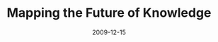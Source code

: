 ---
date: 2009-12-15
title: Mapping the Future of Knowledge
source: "Research & Creative Activity: Steve Kaelble"
sourceUrl: http://research.indiana.edu/magazine/index.php?option=com_content&view=article&id=70:mapping-the-future-of-knowledge&catid=36:09vol31no2&Itemid=78
pdfLink: 20091215-borner-research-iu.pdf
---